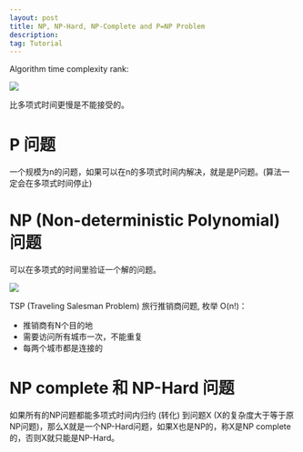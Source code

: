 ```yaml
---
layout: post
title: NP, NP-Hard, NP-Complete and P=NP Problem
description: 
tag: Tutorial
---
```


Algorithm time complexity rank:

![](http://siyue-zhang.github.io/images/pnp/complex.png)

比多项式时间更慢是不能接受的。

# P 问题
一个规模为n的问题，如果可以在n的多项式时间内解决，就是是P问题。(算法一定会在多项式时间停止)

# NP (Non-deterministic Polynomial) 问题
可以在多项式的时间里验证一个解的问题。

![](http://siyue-zhang.github.io/images/pnp/pnp.png)

TSP (Traveling Salesman Problem) 旅行推销商问题, 枚举 O(n!)：
* 推销商有N个目的地
* 需要访问所有城市一次，不能重复
* 每两个城市都是连接的

# NP complete 和 NP-Hard 问题

如果所有的NP问题都能多项式时间内归约 (转化) 到问题X (X的复杂度大于等于原NP问题)，那么X就是一个NP-Hard问题，如果X也是NP的，称X是NP complete的，否则X就只能是NP-Hard。


